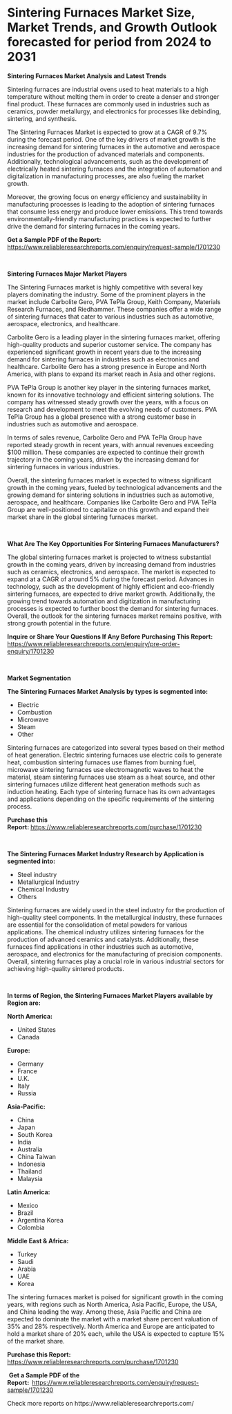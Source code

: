 <p><h1>Sintering Furnaces Market Size, Market Trends, and Growth Outlook forecasted for period from 2024 to 2031</h1></p><p><strong>Sintering Furnaces Market Analysis and Latest Trends</strong></p>
<p><p>Sintering furnaces are industrial ovens used to heat materials to a high temperature without melting them in order to create a denser and stronger final product. These furnaces are commonly used in industries such as ceramics, powder metallurgy, and electronics for processes like debinding, sintering, and synthesis.</p><p>The Sintering Furnaces Market is expected to grow at a CAGR of 9.7% during the forecast period. One of the key drivers of market growth is the increasing demand for sintering furnaces in the automotive and aerospace industries for the production of advanced materials and components. Additionally, technological advancements, such as the development of electrically heated sintering furnaces and the integration of automation and digitalization in manufacturing processes, are also fueling the market growth.</p><p>Moreover, the growing focus on energy efficiency and sustainability in manufacturing processes is leading to the adoption of sintering furnaces that consume less energy and produce lower emissions. This trend towards environmentally-friendly manufacturing practices is expected to further drive the demand for sintering furnaces in the coming years.</p></p>
<p><strong>Get a Sample PDF of the Report:&nbsp;</strong> <a href="https://www.reliableresearchreports.com/enquiry/request-sample/1701230">https://www.reliableresearchreports.com/enquiry/request-sample/1701230</a></p>
<p>&nbsp;</p>
<p><strong>Sintering Furnaces Major Market Players</strong></p>
<p><p>The Sintering Furnaces market is highly competitive with several key players dominating the industry. Some of the prominent players in the market include Carbolite Gero, PVA TePla Group, Keith Company, Materials Research Furnaces, and Riedhammer. These companies offer a wide range of sintering furnaces that cater to various industries such as automotive, aerospace, electronics, and healthcare.</p><p>Carbolite Gero is a leading player in the sintering furnaces market, offering high-quality products and superior customer service. The company has experienced significant growth in recent years due to the increasing demand for sintering furnaces in industries such as electronics and healthcare. Carbolite Gero has a strong presence in Europe and North America, with plans to expand its market reach in Asia and other regions.</p><p>PVA TePla Group is another key player in the sintering furnaces market, known for its innovative technology and efficient sintering solutions. The company has witnessed steady growth over the years, with a focus on research and development to meet the evolving needs of customers. PVA TePla Group has a global presence with a strong customer base in industries such as automotive and aerospace.</p><p>In terms of sales revenue, Carbolite Gero and PVA TePla Group have reported steady growth in recent years, with annual revenues exceeding $100 million. These companies are expected to continue their growth trajectory in the coming years, driven by the increasing demand for sintering furnaces in various industries.</p><p>Overall, the sintering furnaces market is expected to witness significant growth in the coming years, fueled by technological advancements and the growing demand for sintering solutions in industries such as automotive, aerospace, and healthcare. Companies like Carbolite Gero and PVA TePla Group are well-positioned to capitalize on this growth and expand their market share in the global sintering furnaces market.</p></p>
<p>&nbsp;</p>
<p><strong>What Are The Key Opportunities For Sintering Furnaces Manufacturers?</strong></p>
<p><p>The global sintering furnaces market is projected to witness substantial growth in the coming years, driven by increasing demand from industries such as ceramics, electronics, and aerospace. The market is expected to expand at a CAGR of around 5% during the forecast period. Advances in technology, such as the development of highly efficient and eco-friendly sintering furnaces, are expected to drive market growth. Additionally, the growing trend towards automation and digitization in manufacturing processes is expected to further boost the demand for sintering furnaces. Overall, the outlook for the sintering furnaces market remains positive, with strong growth potential in the future.</p></p>
<p><strong>Inquire or Share Your Questions If Any Before Purchasing This Report:</strong> <a href="https://www.reliableresearchreports.com/enquiry/pre-order-enquiry/1701230">https://www.reliableresearchreports.com/enquiry/pre-order-enquiry/1701230</a></p>
<p>&nbsp;</p>
<p><strong>Market Segmentation</strong></p>
<p><strong>The Sintering Furnaces Market Analysis by types is segmented into:</strong></p>
<p><ul><li>Electric</li><li>Combustion</li><li>Microwave</li><li>Steam</li><li>Other</li></ul></p>
<p><p>Sintering furnaces are categorized into several types based on their method of heat generation. Electric sintering furnaces use electric coils to generate heat, combustion sintering furnaces use flames from burning fuel, microwave sintering furnaces use electromagnetic waves to heat the material, steam sintering furnaces use steam as a heat source, and other sintering furnaces utilize different heat generation methods such as induction heating. Each type of sintering furnace has its own advantages and applications depending on the specific requirements of the sintering process.</p></p>
<p><strong>Purchase this Report:&nbsp;</strong><a href="https://www.reliableresearchreports.com/purchase/1701230">https://www.reliableresearchreports.com/purchase/1701230</a></p>
<p>&nbsp;</p>
<p><strong>The Sintering Furnaces Market Industry Research by Application is segmented into:</strong></p>
<p><ul><li>Steel industry</li><li>Metallurgical Industry</li><li>Chemical Industry</li><li>Others</li></ul></p>
<p><p>Sintering furnaces are widely used in the steel industry for the production of high-quality steel components. In the metallurgical industry, these furnaces are essential for the consolidation of metal powders for various applications. The chemical industry utilizes sintering furnaces for the production of advanced ceramics and catalysts. Additionally, these furnaces find applications in other industries such as automotive, aerospace, and electronics for the manufacturing of precision components. Overall, sintering furnaces play a crucial role in various industrial sectors for achieving high-quality sintered products.</p></p>
<p>&nbsp;</p>
<p><strong>In terms of Region, the Sintering Furnaces Market Players available by Region are:</strong></p>
<p>
    <p> <strong> North America: </strong>
        <ul>
            <li>United States</li>
            <li>Canada</li>
        </ul>
        </p> 
    <p> <strong> Europe: </strong>
        <ul>
            <li>Germany</li>
            <li>France</li>
            <li>U.K.</li>
            <li>Italy</li>
            <li>Russia</li>
        </ul>
        </p> 
    <p> <strong> Asia-Pacific: </strong>
        <ul>
            <li>China</li>
            <li>Japan</li>
            <li>South Korea</li>
            <li>India</li>
            <li>Australia</li>
            <li>China Taiwan</li>
            <li>Indonesia</li>
            <li>Thailand</li>
            <li>Malaysia</li>
        </ul>
        </p> 
    <p> <strong> Latin America: </strong>
        <ul>
            <li>Mexico</li>
            <li>Brazil</li>
            <li>Argentina Korea</li>
            <li>Colombia</li>
        </ul>
        </p> 
    <p> <strong> Middle East & Africa: </strong>
        <ul>
            <li>Turkey</li>
            <li>Saudi</li>
            <li>Arabia</li>
            <li>UAE</li>
            <li>Korea</li>
        </ul>
    </p>
    </p>
<p><p>The sintering furnaces market is poised for significant growth in the coming years, with regions such as North America, Asia Pacific, Europe, the USA, and China leading the way. Among these, Asia Pacific and China are expected to dominate the market with a market share percent valuation of 35% and 28% respectively. North America and Europe are anticipated to hold a market share of 20% each, while the USA is expected to capture 15% of the market share.</p></p>
<p><strong>Purchase this Report: </strong><a href="https://www.reliableresearchreports.com/purchase/1701230">https://www.reliableresearchreports.com/purchase/1701230</a></p>
<p>&nbsp;<strong>Get a Sample PDF of the Report:&nbsp;&nbsp;</strong><a href="https://www.reliableresearchreports.com/enquiry/request-sample/1701230">https://www.reliableresearchreports.com/enquiry/request-sample/1701230</a></p>
<p><strong></strong></p>
<p>Check more reports on https://www.reliableresearchreports.com/</p>